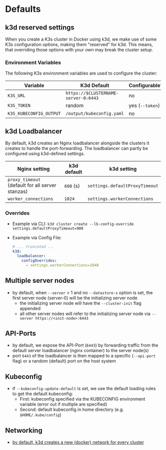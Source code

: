 # Defaults

## k3d reserved settings

When you create a K3s cluster in Docker using k3d, we make use of some K3s configuration options, making them "reserved" for k3d.
This means, that overriding those options with your own may break the cluster setup.

### Environment Variables

The following K3s environment variables are used to configure the cluster:

| Variable | K3d Default | Configurable? |
|----------|-------------|---------------|
| `K3S_URL`| `https://$CLUSTERNAME-server-0:6443` | no |
| `K3S_TOKEN`| random | yes (`--token`) |
| `K3S_KUBECONFIG_OUTPUT`| `/output/kubeconfig.yaml` | no |

## k3d Loadbalancer

By default, k3d creates an Nginx loadbalancer alongside the clusters it creates to handle the port-forwarding.
The loadbalancer can partly be configured using k3d-defined settings.

| Nginx setting | k3d default | k3d setting |
|-------------|-------------|-------------|
| `proxy_timeout` (default for all server stanzas) | `600` (s) | `settings.defaultProxyTimeout` |  |
|`worker_connections` | `1024` | `settings.workerConnections` |

### Overrides

- Example via CLI: `k3d cluster create --lb-config-override settings.defaultProxyTimeout=900`
- Example via Config File:

  ```yaml
  # ... truncated ...
  k3d:
    loadbalancer:
      configOverrides:
        - settings.workerConnections=2048
  ```

## Multiple server nodes

- by default, when `--server` > 1 and no `--datastore-x` option is set, the first server node (server-0) will be the initializing server node
  - the initializing server node will have the `--cluster-init` flag appended
  - all other server nodes will refer to the initializing server node via `--server https://<init-node>:6443`

## API-Ports

- by default, we expose the API-Port (`6443`) by forwarding traffic from the default server loadbalancer (nginx container) to the server node(s)
- port `6443` of the loadbalancer is then mapped to a specific (`--api-port` flag) or a random (default) port on the host system

## Kubeconfig

- if `--kubeconfig-update-default` is set, we use the default loading rules to get the default kubeconfig:
  - First: kubeconfig specified via the KUBECONFIG environment variable (error out if multiple are specified)
  - Second: default kubeconfig in home directory (e.g. `$HOME/.kube/config`)

## Networking

- [by default, k3d creates a new (docker) network for every cluster](./networking.md)
